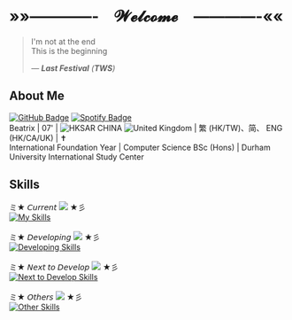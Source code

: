 # »»————-　𝓦𝓮𝓵𝓬𝓸𝓶𝓮　————-««

> I'm not at the end<br />
> This is the beginning<br />
>
> *— **Last Festival** (**TWS**)*

## About Me
[![GitHub Badge](https://img.shields.io/badge/GitHub-@beatrix--chan-181717?logo=github)](https://github.com/beatrix-chan) [![Spotify Badge](https://img.shields.io/badge/now_playing-Cheers_to_youth-1ed760?logo=spotify)](https://open.spotify.com/track/1XvOEvWtfa879Wk1wKHZ1M?si=3bc695579e414c00) <br />
Beatrix | 07' | ![HKSAR CHINA](https://api.iconify.design/emojione-v1:flag-for-hong-kong-sar-china.svg) ![United Kingdom](https://api.iconify.design/twemoji:flag-united-kingdom.svg) | 繁 (HK/TW)、简、 ENG (HK/CA/UK) | ✝️ <br />
International Foundation Year | Computer Science BSc (Hons) | Durham University International Study Center<br />

## Skills
ミ★ 𝘊𝘶𝘳𝘳𝘦𝘯𝘵 [![](https://files.catbox.moe/pt4tlt.gif)](https://rentry.co/dazaisentranceexam) ★彡<br />
[![My Skills](https://skillicons.dev/icons?i=html,css,python&theme=light)](https://skillicons.dev)<br />
<br />
ミ★ 𝘋𝘦𝘷𝘦𝘭𝘰𝘱𝘪𝘯𝘨 [![](https://files.catbox.moe/0m1pa5.gif)](https://rentry.co/dazaisentranceexam) ★彡<br />
[![Developing Skills](https://skillicons.dev/icons?i=ruby,js&theme=light)](https://skillicons.dev)<br />
<br />
ミ★ 𝘕𝘦𝘹𝘵 𝘵𝘰 𝘋𝘦𝘷𝘦𝘭𝘰𝘱 [![](https://files.catbox.moe/3afmy8.gif)](https://rentry.co/dazaisentranceexam) ★彡<br />
[![Next to Develop Skills](https://skillicons.dev/icons?i=go,java,cpp,c,cs,r&theme=light)](https://skillicons.dev)<br />
<br />
ミ★ 𝘖𝘵𝘩𝘦𝘳𝘴 [![](https://files.catbox.moe/rzksqu.gif)](https://rentry.co/dazaisentranceexam) ★彡<br />
[![Other Skills](https://skillicons.dev/icons?i=md,ps,ai,figma,latex&theme=light)](https://skillicons.dev)<br />

<!-----
<h1 align="center">・‥━━━☆𝒲𝑒𝓁𝒸𝑜𝓂𝑒 𝓉𝑜 𝓂𝓎 𝑅𝐸𝒜𝒟𝑀𝐸.𝓂𝒹☆━━━…・</h1>

[![Static Badge: TWS - Fire Confetti](https://img.shields.io/badge/Fire%20Confetti-Fire%20Confetti?style=flat&logo=spotify&logoColor=%231ED760&logoSize=auto&label=TWS&labelColor=grey&color=blue)](https://open.spotify.com/track/5T5HTRyYEyFQgu75jUc1Db?si=983aa855ee4f4e59)

ID | [@beatrix-chan](https://github.com/beatrix-chan/)
----: | ----
Preferred Name | Beatrix
Existing Since | August '07
Current Age | 17
Sex | ![Female](https://api.iconify.design/fluent-emoji:female-sign.svg)
Birth Place | ![HKSAR CHINA](https://api.iconify.design/emojione-v1:flag-for-hong-kong-sar-china.svg)
Nationality | ![HKSAR CHINA](https://api.iconify.design/emojione-v1:flag-for-hong-kong-sar-china.svg)
Hobbies | ![Photoshop, Illustrator, Figma, HTML](https://skillicons.dev/icons?i=ps,ai,figma,html)<br>And table tennis! ![Table Tennis](https://api.iconify.design/mingcute:pingpong-line.svg)
Education![Location](https://api.iconify.design/mingcute:location-2-fill.svg) | <ul><li>P1-S2![HKSAR](https://api.iconify.design/emojione-v1:flag-for-hong-kong-sar-china.svg)</li><li>G8-G11![Canada](https://api.iconify.design/twemoji:flag-canada.svg)</li><li>Foundation![England](https://api.iconify.design/twemoji:flag-england.svg)![United Kingdom](https://api.iconify.design/twemoji:flag-united-kingdom.svg)</li></ul>
Current Level of Education | International Foundation Year
Degree Aim | Computer Science BSc (Hons)
Current University | [![Durham University](https://d1pxtf4izehs1j.cloudfront.net/uploads/institutions/logos/52b62cb2bb.jpg)](https://durhamisc.com/)
Learning-still-in-Progress Skills | [![HTML, CSS, Python, LaTeX, Markdown](https://skillicons.dev/icons?i=html,css,python,latex,md)](https://skillicons.dev)
Learning | [![Ruby, C, C++, C#, Java, JavaScript, Go, Rust, Swift, PHP, GitHub](https://skillicons.dev/icons?i=ruby,c,cpp,cs,java,js,go,rust,swift,php,github)](https://skillicons.dev)
Curious of | [![Bsd, bun, cloudflare, codepen, coffeescript, gulp, nodejs, pug, pytorch, typescript, yarn](https://skillicons.dev/icons?i=bsd,bun,cloudflare,codepen,coffeescript,gulp,nodejs,pug,pytorch,ts,yarn)](https://skillicons.dev)
Systems | [![Linux, Ubuntu, Windows, RaspberryPi](https://skillicons.dev/icons?i=linux,ubuntu,windows,raspberrypi)](https://skillicons.dev)
Environment and Editors | [![Anaconda, Atom, Sublime Text, VSCode](https://skillicons.dev/icons?i=anaconda,atom,sublime,vscode)](https://skillicons.dev)
----->

<!---
- 👋 Hi, I’m @beatrix-chan
- 👀 I’m interested in ...
- 🌱 I’m currently learning ...
- 💞️ I’m looking to collaborate on ...
- 📫 How to reach me ...
- 😄 Pronouns: ...
- ⚡ Fun fact: ...
beatrix-chan/beatrix-chan is a ✨ special ✨ repository because its `README.md` (this file) appears on your GitHub profile.
You can click the Preview link to take a look at your changes.
--->
